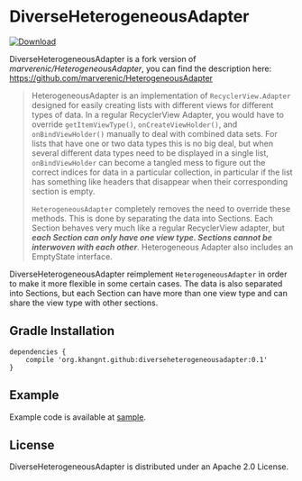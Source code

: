 # DiverseHeterogeneousAdapter

[ ![Download](https://api.bintray.com/packages/khang-nt/maven/DiverseHeterogeneousAdapter/images/download.svg) ](https://bintray.com/khang-nt/maven/DiverseHeterogeneousAdapter/_latestVersion)

DiverseHeterogeneousAdapter is a fork version of _marverenic/HeterogeneousAdapter_, you can find the description here:   https://github.com/marverenic/HeterogeneousAdapter
> HeterogeneousAdapter is an implementation of `RecyclerView.Adapter` designed for easily creating lists with different views for different types of data. In a regular RecyclerView Adapter, you would have to override `getItemViewType()`, `onCreateViewHolder()`, and `onBindViewHolder()` manually to deal with combined data sets. For lists that have one or two data types this is no big deal, but when several different data types need to be displayed in a single list, `onBindViewHolder` can become a tangled mess to figure out the correct indices for data in a particular collection, in particular if the list has something like headers that disappear when their corresponding section is empty.
>
> `HeterogeneousAdapter` completely removes the need to override these methods. This is done by separating
the data into Sections. Each Section behaves very much like a regular RecyclerView adapter, but _**each
Section can only have one view type. Sections cannot be interwoven with each other**_.
Heterogeneous Adapter also includes an EmptyState interface.

DiverseHeterogeneousAdapter reimplement `HeterogeneousAdapter` in order to make it more flexible in some certain cases.
The data is also separated into Sections, but each Section can have more than one view type and can share the view type with other sections.

## Gradle Installation
```
dependencies {
    compile 'org.khangnt.github:diverseheterogeneousadapter:0.1'
}
```

## Example
Example code is available at [sample](sample).

## License
DiverseHeterogeneousAdapter is distributed under an Apache 2.0 License.
